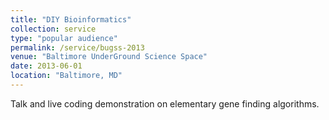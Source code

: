 ```yaml
---
title: "DIY Bioinformatics"
collection: service
type: "popular audience"
permalink: /service/bugss-2013
venue: "Baltimore UnderGround Science Space"
date: 2013-06-01
location: "Baltimore, MD"
---
```


Talk and live coding demonstration on elementary gene finding algorithms.